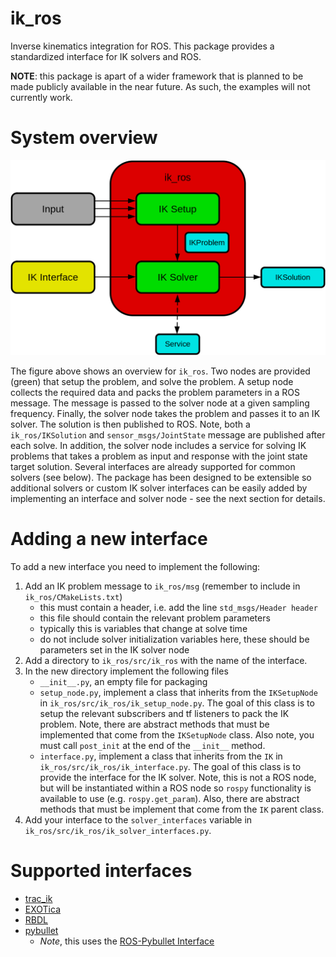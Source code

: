 # ik_ros

Inverse kinematics integration for ROS.
This package provides a standardized interface for IK solvers and ROS.

**NOTE**: this package is apart of a wider framework that is planned to be made publicly available in the near future. As such, the examples will not currently work.

# System overview

![alt text](https://github.com/cmower/ik_ros/blob/master/doc/ik_ros_sys_overview.png?raw=true)

The figure above shows an overview for `ik_ros`.
Two nodes are provided (green) that setup the problem, and solve the problem.
A setup node collects the required data and packs the problem parameters in a ROS message.
The message is passed to the solver node at a given sampling frequency.
Finally, the solver node takes the problem and passes it to an IK solver.
The solution is then published to ROS.
Note, both a `ik_ros/IKSolution` and `sensor_msgs/JointState` message are published after each solve.
In addition, the solver node includes a service for solving IK problems that takes a problem as input and response with the joint state target solution.
Several interfaces are already supported for common solvers (see below).
The package has been designed to be extensible so additional solvers or custom IK solver interfaces can be easily added by implementing an interface and solver node - see the next section for details.

# Adding a new interface

To add a new interface you need to implement the following:
1. Add an IK problem message to `ik_ros/msg` (remember to include in `ik_ros/CMakeLists.txt`)
    * this must contain a header, i.e. add the line `std_msgs/Header header`
    * this file should contain the relevant problem parameters
    * typically this is variables that change at solve time
    * do not include solver initialization variables here, these should be parameters set in the IK solver node
2. Add a directory to `ik_ros/src/ik_ros` with the name of the interface.
3. In the new directory implement the following files
    * `__init__.py`, an empty file for packaging
    * `setup_node.py`, implement a class that inherits from the `IKSetupNode` in `ik_ros/src/ik_ros/ik_setup_node.py`. The goal of this class is to setup the relevant subscribers and tf listeners to pack the IK problem. Note, there are abstract methods that must be implemented that come from the `IKSetupNode` class. Also note, you must call `post_init` at the end of the `__init__` method.
    * `interface.py`, implement a class that inherits from the `IK` in `ik_ros/src/ik_ros/ik_interface.py`. The goal of this class is to provide the interface for the IK solver. Note, this is not a ROS node, but will be instantiated within a ROS node so `rospy` functionality is available to use (e.g. `rospy.get_param`). Also, there are abstract methods that must be implement that come from the `IK` parent class.
4. Add your interface to the `solver_interfaces` variable in `ik_ros/src/ik_ros/ik_solver_interfaces.py`.

# Supported interfaces

* [trac_ik](https://bitbucket.org/traclabs/trac_ik.git)
* [EXOTica](https://github.com/ipab-slmc/exotica)
* [RBDL](https://rbdl.github.io/)
* [pybullet](https://docs.google.com/document/d/10sXEhzFRSnvFcl3XxNGhnD4N2SedqwdAvK3dsihxVUA/edit#heading=h.9i02ojf4k3ve)
    * *Note*, this uses the [ROS-Pybullet Interface](https://github.com/cmower/ros_pybullet_interface)
